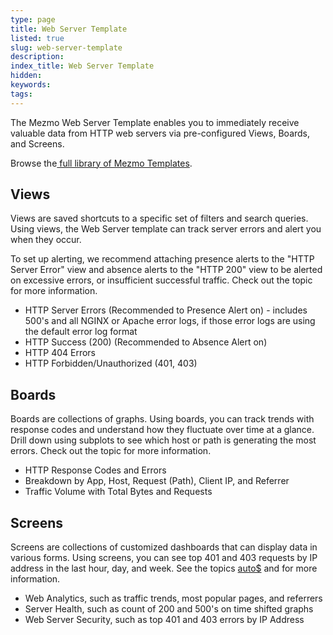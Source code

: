 ```yaml
---
type: page
title: Web Server Template
listed: true
slug: web-server-template
description: 
index_title: Web Server Template
hidden: 
keywords: 
tags: 
---
```


The Mezmo Web Server Template enables you to immediately receive valuable data from HTTP web servers via pre-configured Views, Boards, and Screens. 

Browse the[ full library of Mezmo Templates](https://app.Mezmo.com/manage/template-library).

## Views

Views are saved shortcuts to a specific set of filters and search queries. Using views, the Web Server template can track server errors and alert you when they occur.

To set up alerting, we recommend attaching presence alerts to the "HTTP Server Error" view and absence alerts to the "HTTP 200" view to be alerted on excessive errors, or insufficient successful traffic. Check out the topic [](/docs/add-alerts-to-views) for more information.

- HTTP Server Errors (Recommended to Presence Alert on) - includes 500's and all NGINX or Apache error logs, if those error logs are using the default error log format
- HTTP Success (200) (Recommended to Absence Alert on)
- HTTP 404 Errors
- HTTP Forbidden/Unauthorized (401, 403)

## Boards

Boards are collections of graphs. Using boards, you can track trends with response codes and understand how they fluctuate over time at a glance. Drill down using subplots to see which host or path is generating the most errors. Check out the topic [](/docs/visualize-log-data-with-graphs) for more information. 

- HTTP Response Codes and Errors
- Breakdown by App, Host, Request (Path), Client IP, and Referrer
- Traffic Volume with Total Bytes and Requests

## Screens

Screens are collections of customized dashboards that can display data in various forms. Using screens, you can see top 401 and 403 requests by IP address in the last hour, day, and week. See the topics [auto$](/docs/use-screens-and-widgets-to-monitor-log-data) and [](/docs/web-analytics-screen) for more information. 

- Web Analytics, such as traffic trends, most popular pages, and referrers
- Server Health, such as count of 200 and 500's on time shifted graphs
- Web Server Security, such as top 401 and 403 errors by IP Address